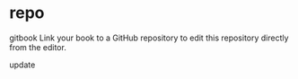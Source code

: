 repo
====

gitbook Link your book to a GitHub repository to edit this repository directly from the editor.

update
